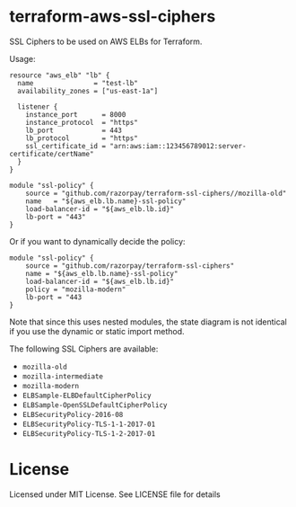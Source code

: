 # terraform-aws-ssl-ciphers

SSL Ciphers to be used on AWS ELBs for Terraform.

Usage:

```hcl
resource "aws_elb" "lb" {
  name               = "test-lb"
  availability_zones = ["us-east-1a"]

  listener {
    instance_port      = 8000
    instance_protocol  = "https"
    lb_port            = 443
    lb_protocol        = "https"
    ssl_certificate_id = "arn:aws:iam::123456789012:server-certificate/certName"
  }
}

module "ssl-policy" {
    source = "github.com/razorpay/terraform-ssl-ciphers//mozilla-old"
    name   = "${aws_elb.lb.name}-ssl-policy"
    load-balancer-id = "${aws_elb.lb.id}"
    lb-port = "443"
}
```

Or if you want to dynamically decide the policy:

```hcl
module "ssl-policy" {
    source = "github.com/razorpay/terraform-ssl-ciphers"
    name = "${aws_elb.lb.name}-ssl-policy"
    load-balancer-id = "${aws_elb.lb.id}"
    policy = "mozilla-modern"
    lb-port = "443
}
```

Note that since this uses nested modules, the state diagram is not identical if you use the dynamic
or static import method.

The following SSL Ciphers are available:

- `mozilla-old`
- `mozilla-intermediate`
- `mozilla-modern`
- `ELBSample-ELBDefaultCipherPolicy`
- `ELBSample-OpenSSLDefaultCipherPolicy`
- `ELBSecurityPolicy-2016-08`
- `ELBSecurityPolicy-TLS-1-1-2017-01`
- `ELBSecurityPolicy-TLS-1-2-2017-01`

# License

Licensed under MIT License. See LICENSE file for details
